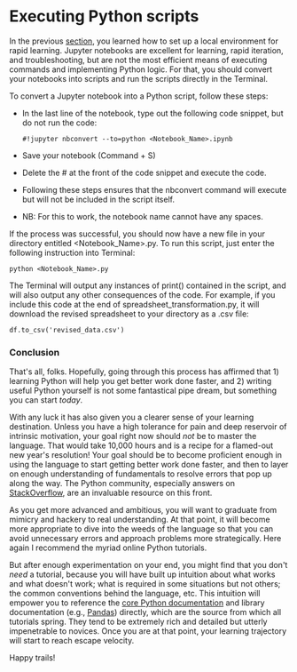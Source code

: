 # Executing Python scripts
In the previous [section](FIRST_PROJECT.md), you learned how to set up a local environment for rapid learning. Jupyter notebooks are excellent for learning, rapid iteration, and troubleshooting, but are not the most efficient means of executing commands and implementing Python logic. For that, you should convert your notebooks into scripts and run the scripts directly in the Terminal.

To convert a Jupyter notebook into a Python script, follow these steps:
- In the last line of the notebook, type out the following code snippet, but do not run the code:

      #!jupyter nbconvert --to=python <Notebook_Name>.ipynb

- Save your notebook (Command + S)
- Delete the # at the front of the code snippet and execute the code.
- Following these steps ensures that the nbconvert command will execute but will not be included in the script itself.
- NB: For this to work, the notebook name cannot have any spaces.

If the process was successful, you should now have a new file in your directory entitled <Notebook_Name>.py. To run this script, just enter the following instruction into Terminal:

    python <Notebook_Name>.py

The Terminal will output any instances of print() contained in the script, and will also output any other consequences of the code. For example, if you include this code at the end of spreadsheet_transformation.py, it will download the revised spreadsheet to your directory as a .csv file:

    df.to_csv('revised_data.csv')

### Conclusion
That's all, folks. Hopefully, going through this process has affirmed that 1) learning Python will help you get better work done faster, and 2) writing useful Python yourself is not some fantastical pipe dream, but something you can start *today*.

With any luck it has also given you a clearer sense of your learning destination. Unless you have a high tolerance for pain and deep reservoir of intrinsic motivation, your goal right now should *not* be to master the language. That would take 10,000 hours and is a recipe for a flamed-out new year's resolution! Your goal should be to become proficient enough in using the language to start getting better work done faster, and then to layer on enough understanding of fundamentals to resolve errors that pop up along the way. The Python community, especially answers on [StackOverflow](www.stackoverflow.com), are an invaluable resource on this front.

As you get more advanced and ambitious, you will want to graduate from mimicry and hackery to real understanding. At that point, it will become more appropriate to dive into the weeds of the language so that you can avoid unnecessary errors and approach problems more strategically. Here again I recommend the myriad online Python tutorials.

But after enough experimentation on your end, you might find that you don't *need* a tutorial, because you will have built up intuition about what works and what doesn't work; what is required in some situations but not others; the common conventions behind the language, etc. This intuition will empower you to reference the [core Python documentation](https://docs.python.org/3/) and library documentation (e.g., [Pandas](http://pandas.pydata.org/pandas-docs/stable/)) directly, which are the source from which all tutorials spring. They tend to be extremely rich and detailed but utterly impenetrable to novices. Once you are at that point, your learning trajectory will start to reach escape velocity.

Happy trails!
